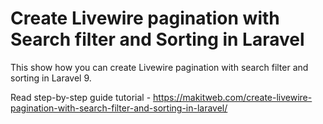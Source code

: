 # Create Livewire pagination with Search filter and Sorting in Laravel

This show how you can create Livewire pagination with search filter and sorting in Laravel 9.

Read step-by-step guide tutorial - https://makitweb.com/create-livewire-pagination-with-search-filter-and-sorting-in-laravel/